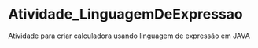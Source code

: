 # Atividade_LinguagemDeExpressao
Atividade para criar calculadora usando linguagem de expressão em JAVA
